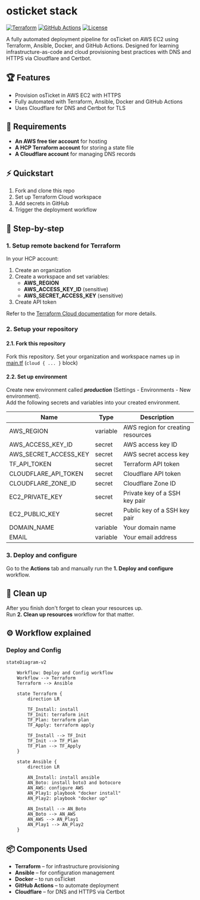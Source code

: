 # osticket stack

[![Terraform](https://img.shields.io/badge/Terraform-Cloud-blueviolet?logo=terraform)](https://terraform.io)
[![GitHub Actions](https://github.com/bendarik/osticket-stack/.github/workflows/p1-deploy-and-configure.yml/badge.svg)](https://github.com/bendarik/osticket-stack/.github/workflows)
[![License](https://img.shields.io/github/license/bendarik/osticket-stack)](LICENSE)

A fully automated deployment pipeline for osTicket on AWS EC2 using Terraform, Ansible, Docker, and GitHub Actions.
Designed for learning infrastructure-as-code and cloud provisioning best practices with DNS and HTTPS via Cloudflare and Certbot.

## :trophy: Features

- Provision osTicket in AWS EC2 with HTTPS
- Fully automated with Terraform, Ansible, Docker and GitHub Actions
- Uses Cloudflare for DNS and Certbot for TLS

## :briefcase: Requirements

- **An AWS free tier account** for hosting
- **A HCP Terraform account** for storing a state file
- **A Cloudflare account** for managing DNS records

## :zap: Quickstart

1. Fork and clone this repo
2. Set up Terraform Cloud workspace
3. Add secrets in GitHub
4. Trigger the deployment workflow

## :rocket: Step-by-step

### 1. Setup remote backend for Terraform

In your HCP account:
1. Create an organization
2. Create a workspace and set variables:
   - **AWS_REGION**
   - **AWS_ACCESS_KEY_ID** (sensitive)
   - **AWS_SECRET_ACCESS_KEY** (sensitive)
4. Create API token

Refer to the [Terraform Cloud documentation](https://developer.hashicorp.com/terraform/cloud-docs) for more details.

### 2. Setup your repository

#### 2.1. Fork this repository
Fork this repository.
Set your organization and workspace names up in [main.tf](main.tf) (`cloud { ... }` block)

#### 2.2. Set up environment
Create new environment called **_production_** (Settings - Environments - New environment).<br/>
Add the following secrets and variables into your created environment.

| Name                   | Type       | Description                       |
| ---------------------- | ---------- | --------------------------------- |
| AWS_REGION             |  variable  | AWS region for creating resources |
| AWS_ACCESS_KEY_ID      |  secret    | AWS access key ID                 |
| AWS_SECRET_ACCESS_KEY  |  secret    | AWS secret access key             |
| TF_API_TOKEN           |  secret    | Terraform API token               |
| CLOUDFLARE_API_TOKEN   |  secret    | Cloudflare API token              |
| CLOUDFLARE_ZONE_ID     |  secret    | Cloudflare Zone ID                |
| EC2_PRIVATE_KEY        |  secret    | Private key of a SSH key pair     |
| EC2_PUBLIC_KEY         |  secret    | Public key of a SSH key pair      |
| DOMAIN_NAME            |  variable  | Your domain name                  |
| EMAIL                  |  variable  | Your email address                |

### 3. Deploy and configure

Go to the **Actions** tab and manually run the **1. Deploy and configure** workflow.

## :checkered_flag: Clean up

After you finish don't forget to clean your resources up.<br/>
Run **2. Clean up resources** workflow for that matter.

## :gear: Workflow explained

### Deploy and Config

```mermaid
stateDiagram-v2

    Workflow: Deploy and Config workflow
    Workflow --> Terraform
    Terraform --> Ansible

    state Terraform {
        direction LR

        TF_Install: install
        TF_Init: terraform init
        TF_Plan: terraform plan
        TF_Apply: terraform apply

        TF_Install --> TF_Init
        TF_Init --> TF_Plan
        TF_Plan --> TF_Apply
    }

    state Ansible {
        direction LR

        AN_Install: install ansible
        AN_Boto: install boto3 and botocore
        AN_AWS: configure AWS
        AN_Play1: playbook "docker install"
        AN_Play2: playbook "docker up"

        AN_Install --> AN_Boto
        AN_Boto --> AN_AWS
        AN_AWS --> AN_Play1
        AN_Play1 --> AN_Play2
    }
```

## :package: Components Used

- **Terraform** – for infrastructure provisioning
- **Ansible** – for configuration management
- **Docker** – to run osTicket
- **GitHub Actions** – to automate deployment
- **Cloudflare** – for DNS and HTTPS via Certbot
